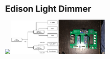 # Edison Light Dimmer

<img src="/Images/dimmer.gif" width=60%>

<img src="/Images/Block-diagram.png" width=30%>

<img src="/Images/voltage_regulator_mod.JPG" width=30%>
